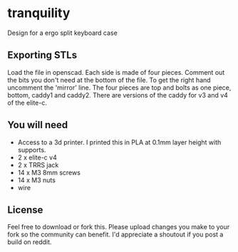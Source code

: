 # tranquility

Design for a ergo split keyboard case

## Exporting STLs

Load the file in openscad. Each side is made of four pieces. Comment out the bits you don't need at the bottom of the file. To get the right hand uncomment the 'mirror' line. The four pieces are top and bolts as one piece, bottom, caddy1 and caddy2. There are versions of the caddy for v3 and v4 of the elite-c.

## You will need

 - Access to a 3d printer. I printed this in PLA at 0.1mm layer height with supports.
 - 2 x elite-c v4
 - 2 x TRRS jack
 - 14 x M3 8mm screws
 - 14 x M3 nuts
 - wire
 
## License

Feel free to download or fork this. Please upload changes you make to your fork so the community can benefit. I'd appreciate a shoutout if you post a build on reddit. 
